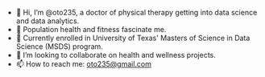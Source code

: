 - 👋 Hi, I’m @oto235, a doctor of physical therapy getting into data science and data analytics. 
- 👀 Population health and fitness fascinate me.
- 🌱 Currently enrolled in University of Texas' Masters of Science in Data Science (MSDS) program. 
- 💞️ I’m looking to collaborate on health and wellness projects. 
- 📫 How to reach me: oto235@gmail.com

<!---
oto235/oto235 is a ✨ special ✨ repository because its `README.md` (this file) appears on your GitHub profile.
You can click the Preview link to take a look at your changes.
--->
